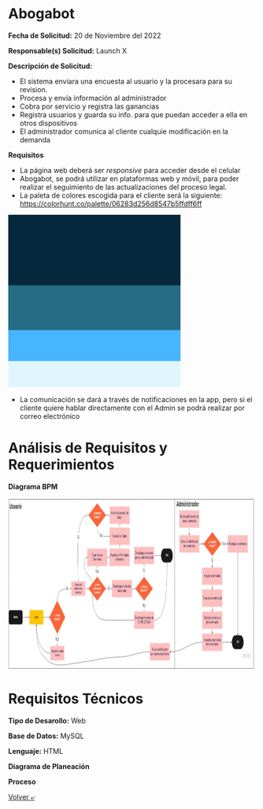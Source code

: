 # Abogabot

 **Fecha de Solicitud:** 20 de Noviembre del 2022
 
 **Responsable(s) Solicitud:** Launch X
 
 **Descripción de Solicitud:**
 - El sistema enviara una encuesta al usuario y la procesara para su revision.
 - Procesa y envía información al administrador
 - Cobra por servicio y registra las ganancias
 - Registra usuarios y guarda su info. para que puedan acceder a ella en otros dispositivos
 - El administrador comunica al cliente cualquie modificación en la demanda

 **Requisitos**
 - La página web deberá ser *responsive* para acceder desde el celular
 - Abogabot, se podrá utilizar en plataformas web y móvil, para poder realizar el seguimiento de las actualizaciones del proceso legal.
 - La paleta de colores escogida para el cliente será la siguiente: https://colorhunt.co/palette/06283d256d8547b5ffdff6ff 

 <img src="../images/paleta.png" alt="PaletaColores" height="350">

 - La comunicación se dará a través de notificaciones en la app, pero si el cliente quiere hablar directamente con el Admin se podrá realizar por correo electrónico

 # Análisis de Requisitos y Requerimientos

 **Diagrama BPM**

<img src="../images/bpm.jpg" alt="DiagramaBPM" height="350">

 # Requisitos Técnicos

 **Tipo de Desarollo:** Web
 
 **Base de Datos:** MySQL
 
 **Lenguaje:** HTML
 
 **Diagrama de Planeación**
 
 **Proceso**

[Volver &ldca;](/Front/Practica1/README.md "Regresar a página anterior")